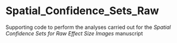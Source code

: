 # Spatial_Confidence_Sets_Raw
Supporting code to perform the analyses carried out for the _Spatial Confidence Sets for Raw Effect Size Images_ manuscript
